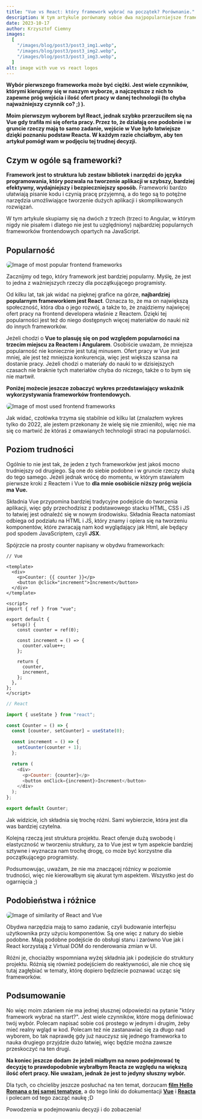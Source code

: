```yaml
---
title: "Vue vs React: który framework wybrać na początek? Porównanie."
description: W tym artykule porównamy sobie dwa najpopularniejsze frameworki frontendowe. Sprawdzimy, który z nich najlepiej nadaje się na początek przygody z programowaniem, a także zobaczymy sobie podobieństwa i różnice między nimi.
date: 2023-10-17
author: Krzysztof Ciemny
images:
  [
    "/images/blog/post3/post3_img1.webp",
    "/images/blog/post3/post3_img2.webp",
    "/images/blog/post3/post3_img3.webp",
  ]
alt: image with vue vs react logos
---
```


**Wybór pierwszego frameworka może być ciężki. Jest wiele czynników, którymi kierujemy się w naszym wyborze, a najczęstsze z nich to zapewne próg wejścia i ilość ofert pracy w danej technologii (to chyba najważniejszy czynnik co? ;) ).**

**Moim pierwszym wyborem był React, jednak szybko przerzuciłem się na Vue gdy trafiła mi się oferta pracy. Przez to, że działają one podobnie i w gruncie rzeczy mają to samo zadanie, wejście w Vue było łatwiejsze dzięki poznaniu podstaw Reacta. W każdym razie chciałbym, aby ten artykuł pomógł wam w podjęciu tej trudnej decyzji.**

## Czym w ogóle są frameworki?

**Framework jest to struktura lub zestaw bibliotek i narzędzi do języka programowania, który pozwala na tworzenie aplikacji w szybszy, bardziej efektywny, wydajniejszy i bezpieczniejszy sposób.** Frameworki bardzo ułatwiają pisanie kodu i czynią pracę przyjemną, a do tego są to potężne narzędzia umożliwiające tworzenie dużych aplikacji i skomplikowanych rozwiązań.

W tym artykule skupiamy się na dwóch z trzech (trzeci to Angular, w którym nigdy nie pisałem i dlatego nie jest tu uzględniony) najbardziej popularnych frameworków frontendowych opartych na JavaScript.

## Popularność

<img src="/images/blog/post3/postImages/imageOfMostPopularFrontendFrameworks.png" alt="Image of most popular frontend frameworks" loading="lazy" style="border-radius: 0.5rem;"/>

Zacznijmy od tego, który framework jest bardziej popularny. Myślę, że jest to jedna z ważniejszych rzeczy dla początkującego programisty.

Od kilku lat, tak jak widać na pięknej grafice na górze, **najbardziej popularnym frameworkiem jest React**. Oznacza to, że ma on największą społeczność, która dba o jego rozwój, a także to, że znajdziemy najwięcej ofert pracy na frontend developera właśnie z Reactem. Dzięki tej popularności jest też do niego dostępnych więcej materiałów do nauki niż do innych frameworków.

Jeżeli chodzi o **Vue to plasuję się on pod względem popularności na trzecim miejscu za Reactem i Angularem**. Osobiście uważam, że mniejsza popularność nie koniecznie jest tutaj minusem. Ofert pracy w Vue jest mniej, ale jest też mniejsza konkurencja, więc jest większa szansa na dostanie pracy. Jeżeli chodzi o materiały do nauki to w dzisiejszych czasach nie braknie tych materiałów chyba do niczego, także o to bym się nie martwił.

**Poniżej możecie jeszcze zobaczyć wykres przedstawiający wskaźnik wykorzystywania frameworków frontendowych.**

<img src="/images/blog/post3/postImages/imageOfMostUsedFrontendFrameworksChart.png" alt="Image of most used frontend frameworks" loading="lazy" style="border-radius: 0.5rem;"/>

Jak widać, czołówka trzyma się stabilnie od kilku lat (znalazłem wykres tylko do 2022, ale jestem przekonany że wielę się nie zmieniło), więc nie ma się co martwić że któraś z omawianych technologii straci na popularności.

## Poziom trudności

Ogólnie to nie jest tak, że jeden z tych frameworków jest jakoś mocno trudniejszy od drugiego. Są one do siebie podobne i w gruncie rzeczy służą do tego samego. Jeżeli jednak wrócę do momentu, w którym stawiałem pierwsze kroki z Reactem i Vue to **dla mnie osobiście niższy próg wejścia ma Vue.**

Składnia Vue przypomina bardziej tradycyjne podejście do tworzenia aplikacji, więc gdy przechodzisz z podstawowego stacku HTML, CSS i JS to łatwiej jest odnaleźć się w nowym środowisku. Składnia Reacta natomiast odbiega od podziału na HTML i JS, który znamy i opiera się na tworzeniu komponentów, które zwracają nam kod wyglądający jak Html, ale będący pod spodem JavaScriptem, czyli **JSX**.

Spójrzcie na prosty counter napisany w obydwu frameworkach:

```vue
// Vue

<template>
  <div>
    <p>Counter: {{ counter }}</p>
    <button @click="increment">Increment</button>
  </div>
</template>

<script>
import { ref } from "vue";

export default {
  setup() {
    const counter = ref(0);

    const increment = () => {
      counter.value++;
    };

    return {
      counter,
      increment,
    };
  },
};
</script>
```

```javascript
// React

import { useState } from "react";

const Counter = () => {
  const [counter, setCounter] = useState(0);

  const increment = () => {
    setCounter(counter + 1);
  };

  return (
    <div>
      <p>Counter: {counter}</p>
      <button onClick={increment}>Increment</button>
    </div>
  );
};

export default Counter;
```

Jak widzicie, ich składnia się trochę różni. Sami wybierzcie, która jest dla was bardziej czytelna.

Kolejną rzeczą jest struktura projektu. React oferuje dużą swobodę i elastyczność w tworzeniu struktury, za to Vue jest w tym aspekcie bardziej sztywne i wyznacza nam trochę drogę, co może być korzystne dla początkującego programisty.

Podsumowując, uważam, że nie ma znaczącej różnicy w poziomie trudności, więc nie kierowałbym się akurat tym aspektem. Wszystko jest do ogarnięcia ;)

## Podobieństwa i różnice

<img src="/images/blog/post3/postImages/imageOfSimilarityOfReactAndVue.png" alt="Image of similarity of React and Vue" loading="lazy" style="border-radius: 0.5rem;"/>

Obydwa narzędzia mają to samo zadanie, czyli budowanie interfejsu użytkownika przy użyciu komponentów. Są one więc z natury do siebie podobne. Mają podobne podejście do obsługi stanu i zarówno Vue jak i React korzystają z Virtual DOM do renderowania zmian w UI.

Różni je, chociażby wspomniana wyżej składnia jak i podejście do struktury projektu. Różnią się również podejściem do reaktywności, ale nie chcę się tutaj zagłębiać w tematy, którę dopiero będziecie poznawać ucząc się frameworków.

## Podsumowanie

No więc moim zdaniem nie ma jednej słusznej odpowiedzi na pytanie "który framework wybrać na start?". Jest wiele czynników, które mogą definiować twój wybór. Polecam napisać sobie coś prostego w jednym i drugim, żeby mieć realny wgląd w kod. Polecam też nie zastanawiać się za długo nad wyborem, bo tak naprawdę gdy już nauczysz się jednego frameworka to nauka drugiego przyjdzie dużo łatwiej, więc będzie można zawsze przeskoczyć na ten drugi.

**Na koniec jeszcze dodam że jeżeli miałbym na nowo podejmować tę decyzję to prawdopodobnie wybrałbym Reacta ze względu na większą ilość ofert pracy. Nie uważam, jednak że jest to jedyny słuszny wybór.**

Dla tych, co chcieliby jeszcze posłuchać na ten temat, dorzucam [**film Hello Romana o tej samej tematyce**](https://www.youtube.com/watch?v=uRB5gOt0DhQ&ab_channel=helloroman), a do tego linki do dokumentacji [**Vue**](https://vuejs.org/) i [**Reacta**](https://react.dev/) i polecam od tego zacząć naukę ;D

Powodzenia w podejmowaniu decyzji i do zobaczenia!
